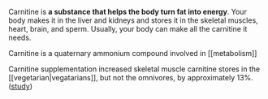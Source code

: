 Carnitine is **a substance that helps the body turn fat into energy**. Your body makes it in the liver and kidneys and stores it in the skeletal muscles, heart, brain, and sperm. Usually, your body can make all the carnitine it needs.

Carnitine is a quaternary ammonium compound involved in [[metabolism]]

Carnitine supplementation increased skeletal muscle carnitine stores in the [[vegetarian|vegatarians]], but not the omnivores, by approximately 13%. ([study](https://ods.od.nih.gov/factsheets/Carnitine-HealthProfessional/))